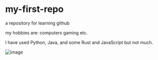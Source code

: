 # my-first-repo
a repository for learning github

my hobbies are:
computers
gaming
etc.

I have used Python, Java, and some Rust and JavaScript but not much.

![image](https://github.com/braydensears6/my-first-repo/assets/164208528/0a8d97d0-1b04-48f3-ab7d-b554c8ab8dc7)

